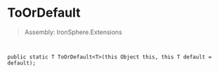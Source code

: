 ﻿

# ToOrDefault

> Assembly: IronSphere.Extensions



```


public static T ToOrDefault<T>(this Object this, this T default = default);
```